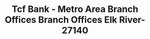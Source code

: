 ---
f_zip-code: 55330
f_state-code: MN
title: Tcf Bank - Metro Area Branch Offices Branch Offices Elk River-27140
f_phone: 612-823-2265
f_city-only: Elk River
f_address: 19270 Freeport Street Elk River
f_location-unique-id: '27140'
slug: tcf-bank---metro-area-branch-offices-branch-offices-elk-river-27140
updated-on: '2024-05-30T13:46:58.046Z'
created-on: '2024-05-30T13:36:59.803Z'
published-on: '2024-05-30T13:54:32.469Z'
f_city-state: cms/city/elk-river-mn.md
f_company: cms/company/tcf-bank---metro-area-branch-offices-branch-offices-elk-river.md
f_state: cms/state/minnesota.md
layout: '[payday-loan].html'
tags: payday-loan
---